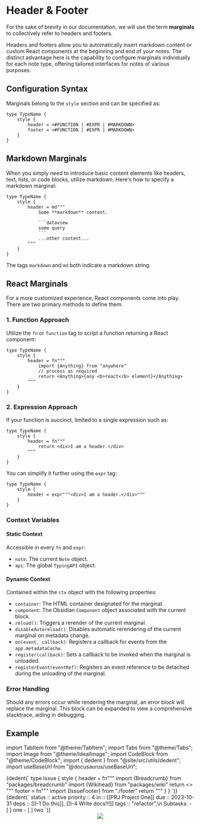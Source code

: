 # Header & Footer

For the sake of brevity in our documentation, we will use the term **marginals** to collectively refer to headers and footers.

Headers and footers allow you to automatically insert markdown content or custom React components at the beginning and end of your notes. The distinct advantage here is the capability to configure marginals individually for each note type, offering tailored interfaces for notes of various purposes.

## Configuration Syntax

Marginals belong to the `style` section and can be specified as:

```otl-grammar
type TypeName {
    style {
        header = <#FUNCTION | #EXPR | #MARKDOWN>
        footer = <#FUNCTION | #EXPR | #MARKDOWN>
    }
}
```

## Markdown Marginals

When you simply need to introduce basic content elements like headers, text, lists, or code blocks, utilize markdown. Here's how to specify a markdown marginal:

````otl
type TypeName {
    style {
        header = md"""
            Some **markdown** content.

            ```dataview
            some query
            ```
            ...other content...
        """
    }
}
````

The tags `markdown` and `md` both indicate a markdown string.

## React Marginals

For a more customized experience, React components come into play. There are two primary methods to define them:

### 1. Function Approach

Utilize the `fn` or `function` tag to script a function returning a React component:

```otl
type TypeName {
    style {
        header = fn"""
            import {Anything} from "anywhere"
            // process as required
            return <Anything>{any <b>react</b> element}</Anything>
        """
    }
}
```

### 2. Expression Approach

If your function is succinct, limited to a single expression such as:

```otl
type TypeName {
    style {
        header = fn"""
            return <div>I am a header.</div>
        """
    }
}
```

You can simplify it further using the `expr` tag:

```otl
type TypeName {
    style {
        header = expr"""<div>I am a header.</div>"""
    }
}
```

### Context Variables

#### Static Context

Accessible in every `fn` and `expr`:

-   `note`: The current `Note` object.
-   `api`: The global `TypingAPI` object.

#### Dynamic Context

Contained within the `ctx` object with the following properties:

-   `container`: The HTML container designated for the marginal.
-   `component`: The Obsidian `Component` object associated with the current block.
-   `reload()`: Triggers a rerender of the current marginal.
-   `disableAutoreload()`: Disables automatic rerendering of the current marginal on metadata change.
-   `on(event, callback)`: Registers a callback for events from the `app.metadataCache`.
-   `register(callback)`: Sets a callback to be invoked when the marginal is unloaded.
-   `registerEvent(eventRef)`: Registers an event reference to be detached during the unloading of the marginal.

### Error Handling

Should any errors occur while rendering the marginal, an error block will replace the marginal. This block can be expanded to view a comprehensive stacktrace, aiding in debugging.

## Example

import TabItem from "@theme/TabItem";
import Tabs from "@theme/Tabs";
import Image from "@theme/IdealImage";
import CodeBlock from "@theme/CodeBlock";
import { dedent } from "@site/src/utils/dedent";
import useBaseUrl from "@docusaurus/useBaseUrl";

<Tabs>
    <TabItem value="otl" label="OTL">
        <CodeBlock language="otl">
            {dedent(`
            type Issue {
                style {
                    header = fn"""
                        import {Breadcrumb} from "packages/breadcrumb"
                        import {Wikihead} from "packages/wiki"
                        return <>
                            <Breadcrumb note={note} base={"apps/Issues.md"} />
                            <Wikihead note={note} exclude={["in"]} />
                        </>
                    """
                    footer = fn"""
                        import {IssueFooter} from "./footer"
                        return <IssueFooter note={note} />
                    """
                }
            }
        `)}
        </CodeBlock>
    </TabItem>
    <TabItem value="source" label="Source View">
        <CodeBlock language="markdown">
            {dedent(`
            status :: active
            priority :: 4
            in :: [[PRJ Project One]]
            due :: 2023-10-31
            deps :: [[I-1 Do this]], [[I-4 Write docs!!!]]
            tags :: "refactor",\n
            Subtasks:
            - [ ] one
            - [ ] two
        `)}
        </CodeBlock>
    </TabItem>
    <TabItem value="preview" label="Preview View">
        <center>
            <img
                className="imgDemo"
                src={useBaseUrl("/img/issue-header-footer-1.png")}
            />
        </center>
    </TabItem>
</Tabs>
